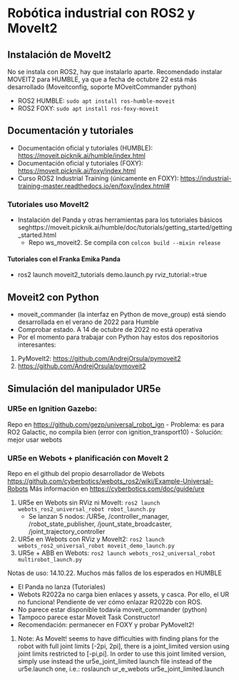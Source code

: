 # Robótica industrial con ROS2 y MoveIt2

## Instalación de MoveIt2
No se instala con ROS2, hay que instalarlo aparte.
Recomendado instalar MOVEIT2 para HUMBLE, ya que a fecha de octubre 22 está más desarrollado (Moveitconfig, soporte MOveitCommander python)
- ROS2 HUMBLE: `sudo apt install ros-humble-moveit`
- ROS2 FOXY: `sudo apt install ros-foxy-moveit`

## Documentación y tutoriales
- Documentación oficial y tutoriales (HUMBLE): https://moveit.picknik.ai/humble/index.html
- Documentación oficial y tutoriales (FOXY): https://moveit.picknik.ai/foxy/index.html
- Curso ROS2 Industrial Training (únicamente en FOXY): https://industrial-training-master.readthedocs.io/en/foxy/index.html#

### Tutoriales uso MoveIt2 
- Instalación del Panda y otras herramientas para los tutoriales básicos seghttps://moveit.picknik.ai/humble/doc/tutorials/getting_started/getting_started.html
  - Repo ws_moveit2. Se compila con `colcon build --mixin release`
#### Tutoriales con el Franka Emika Panda  
- ros2 launch moveit2_tutorials demo.launch.py rviz_tutorial:=true

## Moveit2 con Python
- moveit_commander (la interfaz en Python de move_group) está siendo desarrollada en el verano de 2022 para Humble
- Comprobar estado. A 14 de octubre de 2022 no está operativa
- Por el momento para trabajar con Python hay estos dos repositorios interesantes:
1. PyMoveIt2: https://github.com/AndrejOrsula/pymoveit2
2. https://github.com/AndrejOrsula/pymoveit2

## Simulación del manipulador UR5e
### UR5e en Ignition Gazebo: 
Repo en https://github.com/gezp/universal_robot_ign
    - Problema: es para RO2 Galactic, no compila bien (error con ignition_transport10)
    - Solución: mejor usar webots
### UR5e en Webots + planificación con MoveIt 2
Repo en el github del propio desarrollador de Webots https://github.com/cyberbotics/webots_ros2/wiki/Example-Universal-Robots
Más información en https://cyberbotics.com/doc/guide/ure
1. UR5e en Webots sin RViz ni MoveIt: `ros2 launch webots_ros2_universal_robot robot_launch.py`
    - Se lanzan 5 nodos: /UR5e, /controller_manager, /robot_state_publisher, /jount_state_broadcaster, /joint_trajectory_controller
2. UR5e en Webots con RViz y MoveIt2: `ros2 launch webots_ros2_universal_robot moveit_demo_launch.py`
3. UR5e + ABB en Webots: `ros2 launch webots_ros2_universal_robot multirobot_launch.py`

Notas de uso:
14.10.22. Muchos más fallos de los esperados en HUMBLE
 - El Panda no lanza (Tutoriales)
 - Webots R2022a no carga bien enlaces y assets, y casca. Por ello, el UR no funciona! Pendiente de ver cómo enlazar R2022b con ROS. 
 - No parece estar disponible todavía moveit_commander (python)
 - Tampoco parece estar Moveit Task Constructor!
 - Recomendación: permanecer en FOXY y probar PyMoveIt2!
1. Note: As MoveIt! seems to have difficulties with finding plans for the robot with full joint limits [-2pi, 2pi], there is a joint_limited version using joint limits restricted to [-pi,pi]. In order to use this joint limited version, simply use instead the ur5e_joint_limited launch file instead of the ur5e.launch one, i.e.: roslaunch ur_e_webots ur5e_joint_limited.launch
